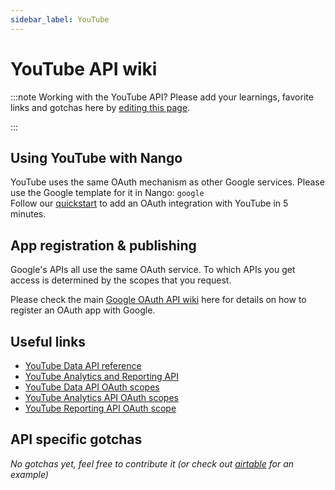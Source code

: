 ```yaml
---
sidebar_label: YouTube
---
```


# YouTube API wiki

:::note Working with the YouTube API?
Please add your learnings, favorite links and gotchas here by [editing this page](https://github.com/nangohq/nango/tree/master/docs/docs/providers/youtube.md).

:::

## Using YouTube with Nango

YouTube uses the same OAuth mechanism as other Google services. Please use the Google template for it in Nango: `google`  
Follow our [quickstart](../quickstart.md) to add an OAuth integration with YouTube in 5 minutes.

## App registration & publishing

Google's APIs all use the same OAuth service. To which APIs you get access is determined by the scopes that you request.

Please check the main [Google OAuth API wiki](google.md) here for details on how to register an OAuth app with Google.

## Useful links

-   [YouTube Data API reference](https://developers.google.com/youtube/v3/docs)
-   [YouTube Analytics and Reporting API](https://developers.google.com/youtube/analytics)
-   [YouTube Data API OAuth scopes](https://developers.google.com/identity/protocols/oauth2/scopes#youtube)
-   [YouTube Analytics API OAuth scopes](https://developers.google.com/identity/protocols/oauth2/scopes#youtubeanalytics)
-   [YouTube Reporting API OAuth scope](https://developers.google.com/identity/protocols/oauth2/scopes#youtubereporting)

## API specific gotchas

_No gotchas yet, feel free to contribute it (or check out [airtable](airtable.md) for an example)_
